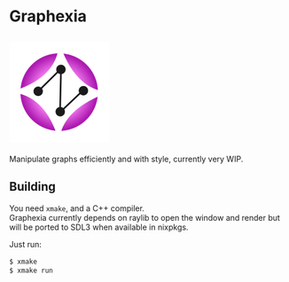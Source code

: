 # Graphexia
![Graphexia Logo](https://github.com/GasInfinity/Graphexia/blob/main/assets/logo.png?raw=true)
---
Manipulate graphs efficiently and with style, currently very WIP.

## Building
You need `xmake`, and a C++ compiler.  
Graphexia currently depends on raylib to open the window and render but will be ported to SDL3 when available in nixpkgs.
  
Just run:
```
$ xmake
$ xmake run
```
